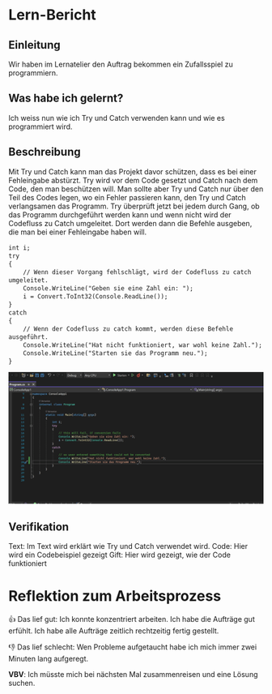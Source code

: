 # Lern-Bericht
## Einleitung
Wir haben im Lernatelier den Auftrag bekommen ein Zufallsspiel zu programmiern.

## Was habe ich gelernt?

Ich weiss nun wie ich Try und Catch verwenden kann und wie es programmiert wird.

## Beschreibung

Mit Try und Catch kann man das Projekt davor schützen, dass es bei einer Fehleingabe abstürzt. Try wird vor dem Code gesetzt und Catch nach dem Code, den man beschützen will. Man sollte aber Try und Catch nur über den Teil des Codes legen, wo ein Fehler passieren kann, den Try und Catch verlangsamen das Programm. Try überprüft jetzt bei jedem durch Gang, ob das Programm durchgeführt werden kann und wenn nicht wird der Codefluss zu Catch umgeleitet. Dort werden dann die Befehle ausgeben, die man bei einer Fehleingabe haben will.


```CSHARP
int i;
try
{
    // Wenn dieser Vorgang fehlschlägt, wird der Codefluss zu catch umgeleitet.
    Console.WriteLine("Geben sie eine Zahl ein: ");
    i = Convert.ToInt32(Console.ReadLine());
}
catch
{
    // Wenn der Codefluss zu catch kommt, werden diese Befehle ausgeführt.
    Console.WriteLine("Hat nicht funktioniert, war wohl keine Zahl.");
    Console.WriteLine("Starten sie das Programm neu.");
}
```

![Gif](https://github.com/TigerL06/Lern-Bericht/blob/main/Animation.gif?raw=true)

## Verifikation
Text: Im Text wird erklärt wie Try und Catch verwendet wird.
Code: Hier wird ein Codebeispiel gezeigt
Gift: Hier wird gezeigt, wie der Code funktioniert

# Reflektion zum Arbeitsprozess

👍 Das lief gut:
    Ich konnte konzentriert arbeiten.
    Ich habe die Aufträge gut erfühlt.
    Ich habe alle Aufträge zeitlich rechtzeitig fertig gestellt.

👎 Das lief schlecht:
    Wen Probleme aufgetaucht habe ich mich immer zwei Minuten lang aufgeregt.
    

**VBV**: 
Ich müsste mich bei nächsten Mal zusammenreisen und eine Lösung suchen.

